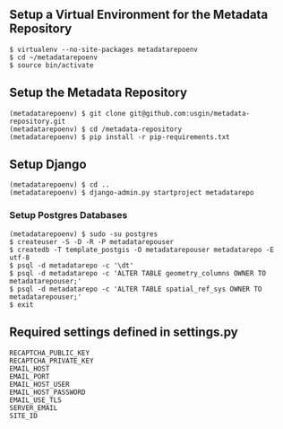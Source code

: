 ## Setup a Virtual Environment for the Metadata Repository

    $ virtualenv --no-site-packages metadatarepoenv
    $ cd ~/metadatarepoenv
    $ source bin/activate

## Setup the Metadata Repository

    (metadatarepoenv) $ git clone git@github.com:usgin/metadata-repository.git
    (metadatarepoenv) $ cd /metadata-repository
    (metadatarepoenv) $ pip install -r pip-requirements.txt

## Setup Django

    (metadatarepoenv) $ cd ..
    (metadatarepoenv) $ django-admin.py startproject metadatarepo

### Setup Postgres Databases

    (metadatarepoenv) $ sudo -su postgres
    $ createuser -S -D -R -P metadatarepouser
    $ createdb -T template_postgis -O metadatarepouser metadatarepo -E utf-8
    $ psql -d metadatarepo -c '\dt'
    $ psql -d metadatarepo -c 'ALTER TABLE geometry_columns OWNER TO metadatarepouser;'
    $ psql -d metadatarepo -c 'ALTER TABLE spatial_ref_sys OWNER TO metadatarepouser;'
    $ exit

## Required settings defined in settings.py
	RECAPTCHA_PUBLIC_KEY
	RECAPTCHA_PRIVATE_KEY
	EMAIL_HOST
	EMAIL_PORT
	EMAIL_HOST_USER
	EMAIL_HOST_PASSWORD
	EMAIL_USE_TLS
	SERVER_EMAIL
	SITE_ID
